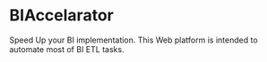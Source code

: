 # BIAccelarator
Speed Up your BI implementation. This Web platform is intended to automate most of BI ETL tasks.
